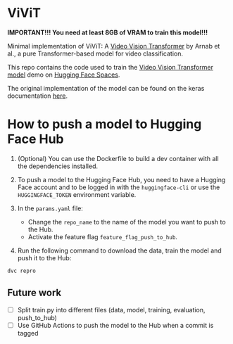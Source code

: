 # ViViT

**IMPORTANT!!! You need at least 8GB of VRAM to train this model!!!**

Minimal implementation of ViViT: A [Video Vision Transformer](https://arxiv.org/abs/2103.15691) by Arnab et al., a pure Transformer-based model for video classification.

This repo contains the code used to train the [Video Vision Transformer model](https://huggingface.co/keras-io/video-vision-transformer) demo on [Hugging Face Spaces](https://huggingface.co/spaces/keras-io/video-vision-transformer-CT).

The original implementation of the model can be found on the keras documentation [here](https://keras.io/examples/vision/vivit/).


# How to push a model to Hugging Face Hub

1. (Optional) You can use the Dockerfile to build a dev container with all the dependencies installed.

2. To push a model to the Hugging Face Hub, you need to have a Hugging Face account and to be logged in with the `huggingface-cli` or use the `HUGGINGFACE_TOKEN` environment variable.

3. In the `params.yaml` file: 
    - Change the `repo_name` to the name of the model you want to push to the Hub. 
    - Activate the feature flag `feature_flag_push_to_hub`.

4. Run the following command to download the data, train the model and push it to the Hub:

```bash
dvc repro
```

## Future work

- [ ] Split train.py into different files (data, model, training, evaluation, push_to_hub)
- [ ] Use GitHub Actions to push the model to the Hub when a commit is tagged
